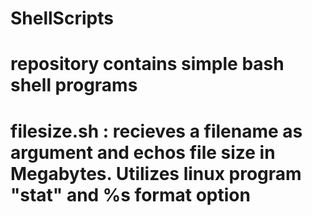 # ShellScripts
# repository contains simple bash shell programs
# filesize.sh :  recieves a filename as argument and echos file size in Megabytes.  Utilizes linux program "stat" and %s format option
